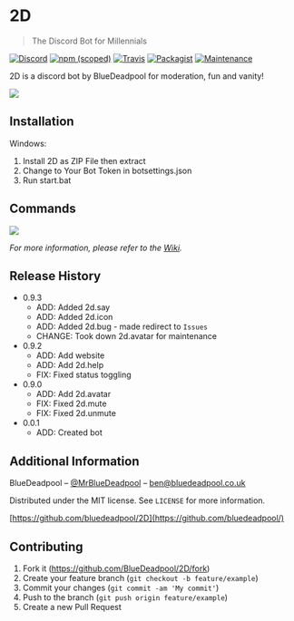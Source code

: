 # 2D
> The Discord Bot for Millennials

[![Discord](https://img.shields.io/badge/discord-invite-551A8B.svg)](https://discord.gg/p6xsMRZ)
[![npm (scoped)](https://img.shields.io/npm/v/@cycle/core.svg?style=flat-square)](http://github.com/BlueDeadpool/2D)
[![Travis](https://img.shields.io/travis/rust-lang/rust.svg?style=flat-square)](http://github.com/BlueDeadpool/2D)
[![Packagist](https://img.shields.io/packagist/l/doctrine/orm.svg?style=flat-square)](http://github.com/BlueDeadpool/2D)
[![Maintenance](https://img.shields.io/maintenance/yes/2017.svg?style=flat-square)](http://github.com/BlueDeadpool/2D)

2D is a discord bot by BlueDeadpool for moderation, fun and vanity!

![](http://screenshots.bluedeadpool.co.uk/Discord_2017-12-28_17-06-10.png)

## Installation

Windows:
1. Install 2D as ZIP File then extract
2. Change to Your Bot Token in botsettings.json
3. Run start.bat

## Commands

![](http://screenshots.bluedeadpool.co.uk/chrome_2017-12-28_17-07-27.png)

_For more information, please refer to the [Wiki][wiki]._

## Release History

* 0.9.3
    * ADD: Added 2d.say
    * ADD: Added 2d.icon
    * ADD: Added 2d.bug - made redirect to ```Issues```
    * CHANGE: Took down 2d.avatar for maintenance
* 0.9.2
    * ADD: Add website
    * ADD: Add 2d.help
    * FIX: Fixed status toggling
* 0.9.0
    * ADD: Add 2d.avatar
    * FIX: Fixed 2d.mute
    * FIX: Fixed 2d.unmute
* 0.0.1
    * ADD: Created bot

## Additional Information

BlueDeadpool – [@MrBlueDeadpool](https://twitter.com/mrbluedeadpool) – ben@bluedeadpool.co.uk

Distributed under the MIT license. See ``LICENSE`` for more information.

[https://github.com/bluedeadpool/2D](https://github.com/bluedeadpool/)

## Contributing

1. Fork it (<https://github.com/BlueDeadpool/2D/fork>)
2. Create your feature branch (`git checkout -b feature/example`)
3. Commit your changes (`git commit -am 'My commit'`)
4. Push to the branch (`git push origin feature/example`)
5. Create a new Pull Request

<!-- Markdown link & img dfn's -->
[npm-image]: https://img.shields.io/npm/v/datadog-metrics.svg?style=flat-square
[npm-url]: https://npmjs.org/package/datadog-metrics
[npm-downloads]: https://img.shields.io/npm/dm/datadog-metrics.svg?style=flat-square
[travis-image]: https://img.shields.io/travis/dbader/node-datadog-metrics/master.svg?style=flat-square
[travis-url]: https://travis-ci.org/dbader/node-datadog-metrics
[wiki]: https://github.com/bluedeadpool/2d/wiki

